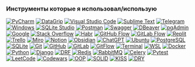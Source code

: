 ### Инструменты которые я использовал/использую
[![PyCharm](https://img.shields.io/badge/-PyCharm-000000?style=for-the-badge&logo=pycharm&logoColor=white)]()
[![DataGrip](https://img.shields.io/badge/-DataGrip-000000?style=for-the-badge&logo=datagrip&logoColor=white)](https://www.jetbrains.com/datagrip/)
[![Visual Studio Code](https://img.shields.io/badge/-Visual%20Studio%20Code-007ACC?style=for-the-badge&logo=visual-studio-code&logoColor=white)]()
[![Sublime Text](https://img.shields.io/badge/-Sublime%20Text-FF9800?style=for-the-badge&logo=sublime-text&logoColor=white)]()
[![Telegram](https://img.shields.io/badge/-Telegram-26A5E4?style=for-the-badge&logo=telegram&logoColor=white)](https://telegram.org/)
[![Windows](https://img.shields.io/badge/-Windows-0078D6?style=for-the-badge&logo=windows&logoColor=white)]()
[![SQLite Studio](https://img.shields.io/badge/-SQLite%20Studio-003B57?style=for-the-badge&logo=sqlite&logoColor=white)]()
[![Postman](https://img.shields.io/badge/-Postman-FF6C37?style=for-the-badge&logo=postman&logoColor=white)]()
[![Swagger](https://img.shields.io/badge/-Swagger-85EA2D?style=for-the-badge&logo=swagger&logoColor=white)]()
[![DBeaver](https://img.shields.io/badge/-DBeaver-372923?style=for-the-badge&logo=dbeaver&logoColor=white)](https://dbeaver.io/)
[![pgAdmin](https://img.shields.io/badge/-pgAdmin-316192?style=for-the-badge&logo=postgresql&logoColor=white)](https://www.pgadmin.org/)
[![Google](https://img.shields.io/badge/-Google-4285F4?style=for-the-badge&logo=google&logoColor=white)](https://www.google.com/)
[![Stack Overflow](https://img.shields.io/badge/-Stack%20Overflow-F58025?style=for-the-badge&logo=stackoverflow&logoColor=white)](https://stackoverflow.com/)
[![Habr](https://img.shields.io/badge/-Habr-65A2E1?style=for-the-badge&logo=habr&logoColor=white)](https://habr.com/)
[![GitHub Flow](https://img.shields.io/badge/-GitHub%20Flow-181717?style=for-the-badge&logo=github&logoColor=white)](https://guides.github.com/introduction/flow/)
[![GitLab Flow](https://img.shields.io/badge/-GitLab%20Flow-FC6D26?style=for-the-badge&logo=gitlab&logoColor=white)](https://docs.gitlab.com/ee/topics/gitlab_flow.html)
[![Replit](https://img.shields.io/badge/-Replit-667881?style=for-the-badge&logo=replit&logoColor=white)](https://replit.com/)
[![Trello](https://img.shields.io/badge/-Trello-0052CC?style=for-the-badge&logo=trello&logoColor=white)](https://trello.com/)
[![Miro](https://img.shields.io/badge/-Miro-050038?style=for-the-badge&logo=miro&logoColor=white)](https://miro.com/)
[![Notion](https://img.shields.io/badge/-Notion-000000?style=for-the-badge&logo=notion&logoColor=white)](https://www.notion.so/)
[![Obsidian](https://img.shields.io/badge/-Obsidian-483699?style=for-the-badge&logo=obsidian&logoColor=white)](https://obsidian.md/)
[![ChatGPT](https://img.shields.io/badge/-ChatGPT-00A67E?style=for-the-badge&logo=openai&logoColor=white)](https://chat.openai.com/)
[![Ubuntu](https://img.shields.io/badge/-Ubuntu-E95420?style=for-the-badge&logo=ubuntu&logoColor=white)](https://ubuntu.com/)
[![PostgreSQL](https://img.shields.io/badge/-PostgreSQL-336791?style=for-the-badge&logo=postgresql&logoColor=white)]()
[![SQLite](https://img.shields.io/badge/-SQLite-003B57?style=for-the-badge&logo=sqlite&logoColor=white)]()
[![Git](https://img.shields.io/badge/-Git-F05032?style=for-the-badge&logo=git&logoColor=white)]()
[![GitHub](https://img.shields.io/badge/-GitHub-181717?style=for-the-badge&logo=github&logoColor=white)]()
[![GitLab](https://img.shields.io/badge/-GitLab-FC6D26?style=for-the-badge&logo=gitlab&logoColor=white)]()
[![GitFlow](https://img.shields.io/badge/-GitFlow-009682?style=for-the-badge&logo=gitflow&logoColor=white)]()
[![Terminal](https://img.shields.io/badge/-Terminal-000000?style=for-the-badge&logo=windowsterminal&logoColor=white)]()
[![WSL](https://img.shields.io/badge/-WSL-4EAA25?style=for-the-badge&logo=wsl&logoColor=white)]()
[![Docker](https://img.shields.io/badge/-Docker-2496ED?style=for-the-badge&logo=docker&logoColor=white)]()
[![Python](https://img.shields.io/badge/-Python-3776AB?style=for-the-badge&logo=python&logoColor=white)]()
[![Django](https://img.shields.io/badge/-Django-092E20?style=for-the-badge&logo=django&logoColor=white)]()
[![DRF](https://img.shields.io/badge/-DRF-092E20?style=for-the-badge&logo=django-rest-framework&logoColor=white)]()
[![Redis](https://img.shields.io/badge/-Redis-DC382D?style=for-the-badge&logo=redis&logoColor=white)]()
[![RabbitMQ](https://img.shields.io/badge/-RabbitMQ-FF6600?style=for-the-badge&logo=rabbitmq&logoColor=white)]()
[![Celery](https://img.shields.io/badge/-Celery-37814A?style=for-the-badge&logo=celery&logoColor=white)]()
[![Pytest](https://img.shields.io/badge/-Pytest-0A9EDC?style=for-the-badge&logo=pytest&logoColor=white)]()
[![LeetCode](https://img.shields.io/badge/-LeetCode-FFA116?style=for-the-badge&logo=leetcode&logoColor=white)](https://leetcode.com/)
[![Codewars](https://img.shields.io/badge/-Codewars-B1361E?style=for-the-badge&logo=codewars&logoColor=white)](https://www.codewars.com/)
[![OOP](https://img.shields.io/badge/-OOP-000000?style=for-the-badge&logo=objectoriented&logoColor=white)](https://en.wikipedia.org/wiki/Object-oriented_programming)
[![SOLID](https://img.shields.io/badge/-SOLID-000000?style=for-the-badge&logo=solid&logoColor=white)](https://en.wikipedia.org/wiki/SOLID)
[![KISS](https://img.shields.io/badge/-KISS-000000?style=for-the-badge&logo=kiss&logoColor=white)](https://en.wikipedia.org/wiki/KISS_principle)
[![DRY](https://img.shields.io/badge/-DRY-000000?style=for-the-badge&logo=dry&logoColor=white)](https://en.wikipedia.org/wiki/Don%27t_repeat_yourself)
